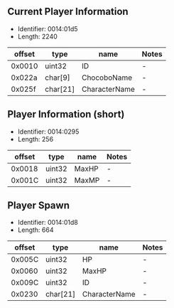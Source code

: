## Current Player Information
* Identifier: 0014:01d5
* Length: 2240 

| offset | type | name | Notes |
| --- | --- | --- | --- |
| 0x0010 | uint32 | ID | - |
| 0x022a | char\[9] | ChocoboName | - |
| 0x025f | char\[21] | CharacterName | - | 

## Player Information (short)
* Identifier: 0014:0295
* Length: 256

| offset | type | name | Notes |
| --- | --- | --- | --- |
| 0x0018 | uint32 | MaxHP | - |
| 0x001C | uint32 | MaxMP | - |

## Player Spawn
* Identifier: 0014:01d8
* Length: 664

| offset | type | name | Notes |
| --- | --- | --- | --- |
| 0x005C | uint32 | HP | - |
| 0x0060 | uint32 | MaxHP | - |
| 0x009C | uint32 | ID | - |
| 0x0230 | char\[21] | CharacterName | - |